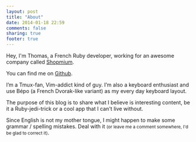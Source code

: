 ```yaml
---
layout: post
title: "About"
date: 2014-01-18 22:59
comments: false
sharing: true
footer: true
---
```

Hey, I'm Thomas,  a French Ruby developer, working for an awesome company called
[Shopmium](http://www.shopmium.org).

You can find me on [Github](http://github.com/tlarrieu).

I’m a Tmux-fan, Vim-addict kind of guy. I’m also a keyboard enthusiast and use
Bépo (a French Dvorak-like variant) as my every day keyboard layout.

The purpose of this blog is to share what I believe is interesting content, be
it a Ruby-jedi-trick or a cool app that I can't live without.

Since English is not my mother tongue, I might happen to make some grammar /
spelling mistakes. Deal with it <small>(or leave me a comment somewhere, I'd be glad to
correct it)</small>.
